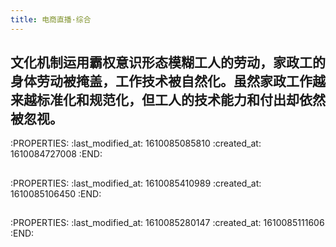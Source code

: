 ```yaml
---
title: 电商直播·综合
---
```


## 文化机制运用霸权意识形态模糊工人的劳动，家政工的身体劳动被掩盖，工作技术被自然化。虽然家政工作越来越标准化和规范化，但工人的技术能力和付出却依然被忽视。
:PROPERTIES:
:last_modified_at: 1610085085810
:created_at: 1610084727008
:END:
##
:PROPERTIES:
:last_modified_at: 1610085410989
:created_at: 1610085106450
:END:
##
:PROPERTIES:
:last_modified_at: 1610085280147
:created_at: 1610085111606
:END:
